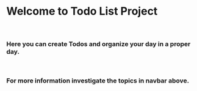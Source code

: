 # Welcome to Todo List Project

<br>

### Here you can create Todos and organize your day in a proper day.

<br>

### For more information investigate the topics in navbar above.

